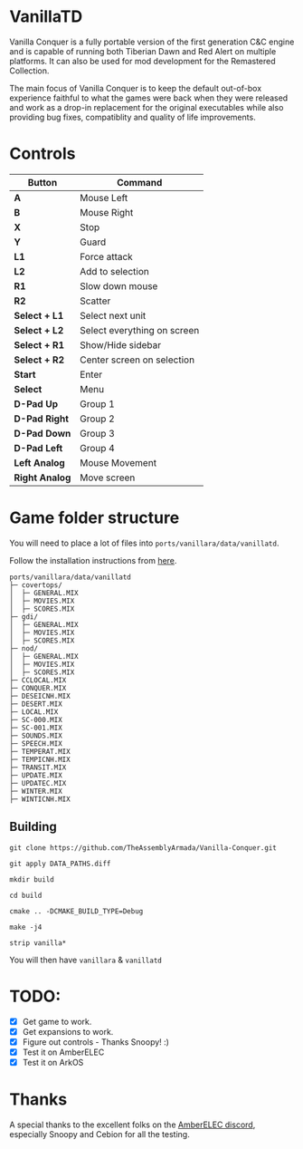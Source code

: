 # VanillaTD

Vanilla Conquer is a fully portable version of the first generation C&C engine and is capable of running both Tiberian Dawn and Red Alert on multiple platforms. It can also be used for mod development for the Remastered Collection.

The main focus of Vanilla Conquer is to keep the default out-of-box experience faithful to what the games were back when they were released and work as a drop-in replacement for the original executables while also providing bug fixes, compatiblity and quality of life improvements.

# Controls

| Button            | Command                     |
|-------------------|-----------------------------|
| **A**             | Mouse Left                  |
| **B**             | Mouse Right                 |
| **X**             | Stop                        |
| **Y**             | Guard                       |
| **L1**            | Force attack                |
| **L2**            | Add to selection            |
| **R1**            | Slow down mouse             |
| **R2**            | Scatter                     |
| **Select + L1**   | Select next unit            |
| **Select + L2**   | Select everything on screen |
| **Select + R1**   | Show/Hide sidebar           |
| **Select + R2**   | Center screen on selection  |
| **Start**         | Enter                       |
| **Select**        | Menu                        |
| **D-Pad Up**      | Group 1                     |
| **D-Pad Right**   | Group 2                     |
| **D-Pad Down**    | Group 3                     |
| **D-Pad Left**    | Group 4                     |
| **Left Analog**   | Mouse Movement              |
| **Right Analog**  | Move screen                 |


# Game folder structure

You will need to place a lot of files into `ports/vanillara/data/vanillatd`.

Follow the installation instructions from [here](https://github.com/TheAssemblyArmada/Vanilla-Conquer/wiki/Installing-VanillaTD).

```
ports/vanillara/data/vanillatd
├─ covertops/
│  ├─ GENERAL.MIX
│  ├─ MOVIES.MIX
│  ├─ SCORES.MIX
├─ gdi/
│  ├─ GENERAL.MIX
│  ├─ MOVIES.MIX
│  ├─ SCORES.MIX
├─ nod/
│  ├─ GENERAL.MIX
│  ├─ MOVIES.MIX
│  ├─ SCORES.MIX
├─ CCLOCAL.MIX
├─ CONQUER.MIX
├─ DESEICNH.MIX
├─ DESERT.MIX
├─ LOCAL.MIX
├─ SC-000.MIX
├─ SC-001.MIX
├─ SOUNDS.MIX
├─ SPEECH.MIX
├─ TEMPERAT.MIX
├─ TEMPICNH.MIX
├─ TRANSIT.MIX
├─ UPDATE.MIX
├─ UPDATEC.MIX
├─ WINTER.MIX
├─ WINTICNH.MIX
```

## Building

    git clone https://github.com/TheAssemblyArmada/Vanilla-Conquer.git

    git apply DATA_PATHS.diff

    mkdir build

    cd build

    cmake .. -DCMAKE_BUILD_TYPE=Debug

    make -j4

    strip vanilla*

You will then have `vanillara` & `vanillatd`

# TODO:

- [x] Get game to work.
- [x] Get expansions to work.
- [x] Figure out controls - Thanks Snoopy! :)
- [x] Test it on AmberELEC
- [x] Test it on ArkOS

# Thanks

A special thanks to the excellent folks on the [AmberELEC discord](https://discord.com/invite/R9Er7hkRMe), especially Snoopy and Cebion for all the testing.